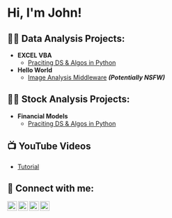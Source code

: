 <h1>Hi, I'm John! </h1>

<h2>👨‍💻 Data Analysis Projects:</h2>

- <b>EXCEL VBA </b>
  - [Praciting DS & Algos in Python](https://github.com/gh0st2020/Excel-VBA-)
- <b>Hello World</b>
  - [Image Analysis Middleware](https://github.com/gh0st2020/Excel-VBA-) <b><i>(Potentially NSFW)</b></i>

<h2>👨‍💻 Stock Analysis Projects:</h2>

- <b>Financial Models </b>
  - [Praciting DS & Algos in Python](https://github.com/joshmadakor1/Algorithms-Practice)

<h2>📺 YouTube Videos</h2>

- [Tutorial](https://www.youtube.com/watch?v=a83ASGn_V_s)

<h2> 🤳 Connect with me:</h2>

[<img align="left" alt="JoshMadakor | YouTube" width="22px" src="https://cdn.jsdelivr.net/npm/simple-icons@v3/icons/youtube.svg" />][youtube]
[<img align="left" alt="JoshMadakor | Twitter" width="22px" src="https://cdn.jsdelivr.net/npm/simple-icons@v3/icons/twitter.svg" />][twitter]
[<img align="left" alt="JoshMadakor | LinkedIn" width="22px" src="https://cdn.jsdelivr.net/npm/simple-icons@v3/icons/linkedin.svg" />][linkedin]
[<img align="left" alt="JoshMadakor | Instagram" width="22px" src="https://cdn.jsdelivr.net/npm/simple-icons@v3/icons/instagram.svg" />][instagram]

[twitter]: https://twitter.com/joshmadakor
[youtube]: https://www.youtube.com/c/joshmadakor
[instagram]: https://www.instagram.com/joshmadakor/
[linkedin]: https://linkedin.com/in/joshmadakor

<!--
**joshmadakor1/joshmadakor1** is a ✨ _special_ ✨ repository because its `README.md` (this file) appears on your GitHub profile.

Here are some ideas to get you started:

- 🔭 I’m currently working on ...
- 🌱 I’m currently learning ...
- 👯 I’m looking to collaborate on ...
- 🤔 I’m looking for help with ...
- 💬 Ask me about ...
- 📫 How to reach me: ...
- 😄 Pronouns: ...
- ⚡ Fun fact: ...
-->
